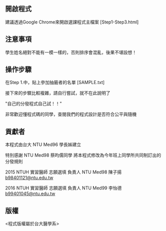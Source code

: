 ## 開啟程式
建議透過Google Chrome來開啟選課程式主檔案
[Step1-Step3.html]

## 注意事項
學生姓名絕對不能有一模一樣的，否則排序會混亂，後果不堪設想！

## 操作步驟
在Step 1.中，貼上參加抽籤者的名單
[SAMPLE.txt]

接下來的步驟比較複雜，請自行嘗試，就不在此說明了

"自己的分發程式自己試！！"

非常歡迎懂程式碼的同學，查閱我們的程式設計是否符合公平與隨機

## 貢獻者
本程式由台大 NTU Med96 學長姊建立

特別感謝 NTU Med98 蔡昀儒同學
將本程式修改為今年班上同學所共同制訂出的分發規則

2015 NTUH 實習醫師 志願選填
負責人 NTU Med98 陳子揚
b98401121@ntu.edu.tw

2016 NTUH 實習醫師 志願選填
負責人 NTU Med99 李怡德
b99401045@ntu.edu.tw

## 版權
<程式版權屬於台大醫學系>
